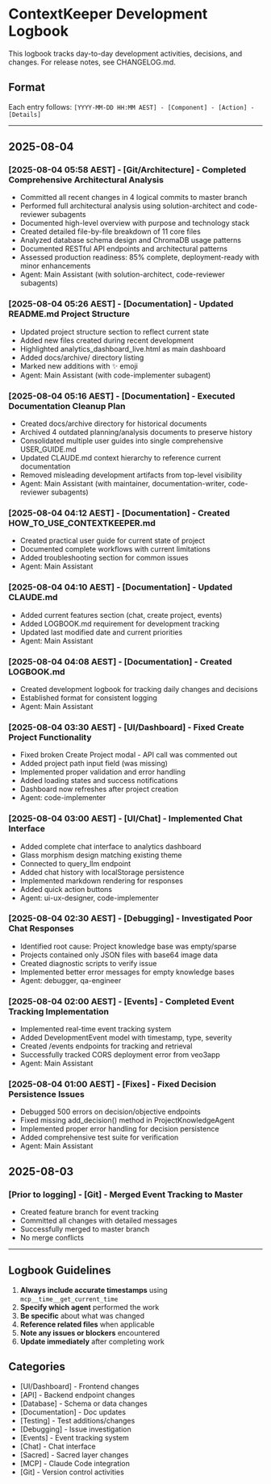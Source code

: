 # ContextKeeper Development Logbook

This logbook tracks day-to-day development activities, decisions, and changes. For release notes, see CHANGELOG.md.

## Format
Each entry follows: `[YYYY-MM-DD HH:MM AEST] - [Component] - [Action] - [Details]`

---

## 2025-08-04

### [2025-08-04 05:58 AEST] - [Git/Architecture] - Completed Comprehensive Architectural Analysis
- Committed all recent changes in 4 logical commits to master branch
- Performed full architectural analysis using solution-architect and code-reviewer subagents
- Documented high-level overview with purpose and technology stack
- Created detailed file-by-file breakdown of 11 core files
- Analyzed database schema design and ChromaDB usage patterns
- Documented RESTful API endpoints and architectural patterns
- Assessed production readiness: 85% complete, deployment-ready with minor enhancements
- Agent: Main Assistant (with solution-architect, code-reviewer subagents)

### [2025-08-04 05:26 AEST] - [Documentation] - Updated README.md Project Structure
- Updated project structure section to reflect current state
- Added new files created during recent development
- Highlighted analytics_dashboard_live.html as main dashboard
- Added docs/archive/ directory listing
- Marked new additions with ✨ emoji
- Agent: Main Assistant (with code-implementer subagent)

### [2025-08-04 05:16 AEST] - [Documentation] - Executed Documentation Cleanup Plan
- Created docs/archive directory for historical documents
- Archived 4 outdated planning/analysis documents to preserve history
- Consolidated multiple user guides into single comprehensive USER_GUIDE.md
- Updated CLAUDE.md context hierarchy to reference current documentation
- Removed misleading development artifacts from top-level visibility
- Agent: Main Assistant (with maintainer, documentation-writer, code-reviewer subagents)

### [2025-08-04 04:12 AEST] - [Documentation] - Created HOW_TO_USE_CONTEXTKEEPER.md
- Created practical user guide for current state of project
- Documented complete workflows with current limitations
- Added troubleshooting section for common issues
- Agent: Main Assistant

### [2025-08-04 04:10 AEST] - [Documentation] - Updated CLAUDE.md
- Added current features section (chat, create project, events)
- Added LOGBOOK.md requirement for development tracking
- Updated last modified date and current priorities
- Agent: Main Assistant

### [2025-08-04 04:08 AEST] - [Documentation] - Created LOGBOOK.md
- Created development logbook for tracking daily changes and decisions
- Established format for consistent logging
- Agent: Main Assistant

### [2025-08-04 03:30 AEST] - [UI/Dashboard] - Fixed Create Project Functionality
- Fixed broken Create Project modal - API call was commented out
- Added project path input field (was missing)
- Implemented proper validation and error handling
- Added loading states and success notifications
- Dashboard now refreshes after project creation
- Agent: code-implementer

### [2025-08-04 03:00 AEST] - [UI/Chat] - Implemented Chat Interface
- Added complete chat interface to analytics dashboard
- Glass morphism design matching existing theme
- Connected to query_llm endpoint
- Added chat history with localStorage persistence
- Implemented markdown rendering for responses
- Added quick action buttons
- Agent: ui-ux-designer, code-implementer

### [2025-08-04 02:30 AEST] - [Debugging] - Investigated Poor Chat Responses
- Identified root cause: Project knowledge base was empty/sparse
- Projects contained only JSON files with base64 image data
- Created diagnostic scripts to verify issue
- Implemented better error messages for empty knowledge bases
- Agent: debugger, qa-engineer

### [2025-08-04 02:00 AEST] - [Events] - Completed Event Tracking Implementation
- Implemented real-time event tracking system
- Added DevelopmentEvent model with timestamp, type, severity
- Created /events endpoints for tracking and retrieval
- Successfully tracked CORS deployment error from veo3app
- Agent: Main Assistant

### [2025-08-04 01:00 AEST] - [Fixes] - Fixed Decision Persistence Issues
- Debugged 500 errors on decision/objective endpoints
- Fixed missing add_decision() method in ProjectKnowledgeAgent
- Implemented proper error handling for decision persistence
- Added comprehensive test suite for verification
- Agent: Main Assistant

## 2025-08-03

### [Prior to logging] - [Git] - Merged Event Tracking to Master
- Created feature branch for event tracking
- Committed all changes with detailed messages
- Successfully merged to master branch
- No merge conflicts

---

## Logbook Guidelines

1. **Always include accurate timestamps** using `mcp__time__get_current_time`
2. **Specify which agent** performed the work
3. **Be specific** about what was changed
4. **Reference related files** when applicable
5. **Note any issues or blockers** encountered
6. **Update immediately** after completing work

## Categories
- [UI/Dashboard] - Frontend changes
- [API] - Backend endpoint changes
- [Database] - Schema or data changes
- [Documentation] - Doc updates
- [Testing] - Test additions/changes
- [Debugging] - Issue investigation
- [Events] - Event tracking system
- [Chat] - Chat interface
- [Sacred] - Sacred layer changes
- [MCP] - Claude Code integration
- [Git] - Version control activities